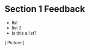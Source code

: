 <!-- Section Level Feedback -->
<markdown-container>
  <markdown-column size="1">

  # Section 1 Feedback

  - list
  - list 2
  - is this a list?


  </markdown-column>
  
  <markdown-column size="1">
  [ Picture ]
  </markdown-column>
</markdown-container>
